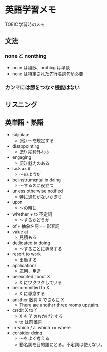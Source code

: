 # 英語学習メモ

TOEIC 学習時のメモ

## 文法

### none と nonthing

* none は複数、nothing は単数
* none は特定された先行名詞句が必要

### カンマには節をつなぐ機能はない


## リスニング

## 英単語・熟語

* stipulate
    * (他) 〜を規定する 
* disappointing
    * (形) 期待外れの
* engaging
    * (形) 魅力のある
* look as if
    * 〜のようだ
* be instrumental in doing
    * 〜するのに役立つ
* unless otherwise notified
    * 特に通知がないかぎり
* upon
    * 〜の時に
* whether + to 不定詞
    * 〜するかどうか
* of + 抽象名詞 == 形容詞
* value at
    * 見積もる
* dedicated to doing
    * 〜することに専念する
* report to work
    * 出勤する
* applications
    * 応用、用途
* be excited about X
    * X にワクワクしている
* be committed to X
    * X に専念する
* another 数詞 X でさらに X
    * There are another three rooms upstairs.
* credit X to Y
    * X を Y のおかげとする
    * to は前置詞
* in which / at which == where
* consider doing
    * 〜をよく考える
    * 動名詞を目的語にとる。不定詞は使えない。